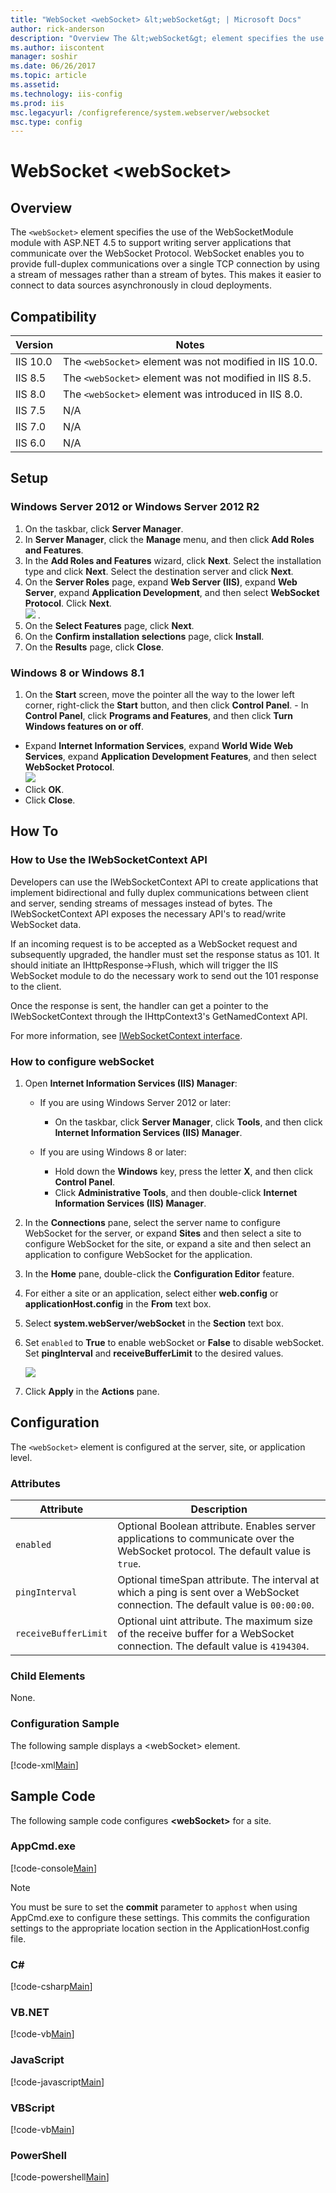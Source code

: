 ```yaml
---
title: "WebSocket <webSocket> &lt;webSocket&gt; | Microsoft Docs"
author: rick-anderson
description: "Overview The &lt;webSocket&gt; element specifies the use of the WebSocketModule module with ASP.NET 4.5 to support writing server applications that communica..."
ms.author: iiscontent
manager: soshir
ms.date: 06/26/2017
ms.topic: article
ms.assetid: 
ms.technology: iis-config
ms.prod: iis
msc.legacyurl: /configreference/system.webserver/websocket
msc.type: config
---
```

WebSocket <webSocket> &lt;webSocket&gt;
====================
<a id="001"></a>
## Overview

The `<webSocket>` element specifies the use of the WebSocketModule module with ASP.NET 4.5 to support writing server applications that communicate over the WebSocket Protocol. WebSocket enables you to provide full-duplex communications over a single TCP connection by using a stream of messages rather than a stream of bytes. This makes it easier to connect to data sources asynchronously in cloud deployments.

<a id="002"></a>
## Compatibility

| Version | Notes |
| --- | --- |
| IIS 10.0 | The `<webSocket>` element was not modified in IIS 10.0. |
| IIS 8.5 | The `<webSocket>` element was not modified in IIS 8.5. |
| IIS 8.0 | The `<webSocket>` element was introduced in IIS 8.0. |
| IIS 7.5 | N/A |
| IIS 7.0 | N/A |
| IIS 6.0 | N/A |

<a id="003"></a>
## Setup

### Windows Server 2012 or Windows Server 2012 R2

1. On the taskbar, click **Server Manager**.
2. In **Server Manager**, click the **Manage** menu, and then click **Add Roles and Features**.
3. In the **Add Roles and Features** wizard, click **Next**. Select the installation type and click **Next**. Select the destination server and click **Next**.
4. On the **Server Roles** page, expand **Web Server (IIS)**, expand **Web Server**, expand **Application Development**, and then select **WebSocket Protocol**. Click **Next**.  
    [![](webSocket/_static/image2.png)](webSocket/_static/image1.png) .
5. On the **Select Features** page, click **Next**.
6. On the **Confirm installation selections** page, click **Install**.
7. On the **Results** page, click **Close**.

### Windows 8 or Windows 8.1

1. On the **Start** screen, move the pointer all the way to the lower left corner, right-click the **Start** button, and then click **Control Panel**. - In **Control Panel**, click **Programs and Features**, and then click **Turn Windows features on or off**.
- Expand **Internet Information Services**, expand **World Wide Web Services**, expand **Application Development Features**, and then select **WebSocket Protocol**.  
    [![](webSocket/_static/image4.png)](webSocket/_static/image3.png)
- Click **OK**.
- Click **Close**.

<a id="004"></a>
## How To

### How to Use the IWebSocketContext API

Developers can use the IWebSocketContext API to create applications that implement bidirectional and fully duplex communications between client and server, sending streams of messages instead of bytes. The IWebSocketContext API exposes the necessary API's to read/write WebSocket data.

If an incoming request is to be accepted as a WebSocket request and subsequently upgraded, the handler must set the response status as 101. It should initiate an IHttpResponse-&gt;Flush, which will trigger the IIS WebSocket module to do the necessary work to send out the 101 response to the client.

Once the response is sent, the handler can get a pointer to the IWebSocketContext through the IHttpContext3's GetNamedContext API.

For more information, see [IWebSocketContext interface](https://msdn.microsoft.com/en-us/library/hh852804(v=vs.90).aspx).
  

### How to configure webSocket

1. Open **Internet Information Services (IIS) Manager**: 

    - If you are using Windows Server 2012 or later: 

        - On the taskbar, click **Server Manager**, click **Tools**, and then click **Internet Information Services (IIS) Manager**.
    - If you are using Windows 8 or later: 

        - Hold down the **Windows** key, press the letter **X**, and then click **Control Panel**.
        - Click **Administrative Tools**, and then double-click **Internet Information Services (IIS) Manager**.
2. In the **Connections** pane, select the server name to configure WebSocket for the server, or expand **Sites** and then select a site to configure WebSocket for the site, or expand a site and then select an application to configure WebSocket for the application.
3. In the **Home** pane, double-click the **Configuration Editor** feature.
4. For either a site or an application, select either **web.config** or **applicationHost.config** in the **From** text box.
5. Select **system.webServer/webSocket** in the **Section** text box.
6. Set `enabled` to **True** to enable webSocket or **False** to disable webSocket. Set **pingInterval** and **receiveBufferLimit** to the desired values.  
  
    [![](webSocket/_static/image6.png)](webSocket/_static/image5.png)
7. Click **Apply** in the **Actions** pane.

<a id="005"></a>
## Configuration

The `<webSocket>` element is configured at the server, site, or application level.

### Attributes

| Attribute | Description |
| --- | --- |
| `enabled` | Optional Boolean attribute. Enables server applications to communicate over the WebSocket protocol. The default value is `true`. |
| `pingInterval` | Optional timeSpan attribute. The interval at which a ping is sent over a WebSocket connection. The default value is `00:00:00`. |
| `receiveBufferLimit` | Optional uint attribute. The maximum size of the receive buffer for a WebSocket connection. The default value is `4194304`. |

### Child Elements

None.

### Configuration Sample

The following sample displays a &lt;webSocket&gt; element.

[!code-xml[Main](webSocket/samples/sample1.xml)]

<a id="006"></a>
## Sample Code

The following sample code configures **&lt;webSocket&gt;** for a site.

### AppCmd.exe

[!code-console[Main](webSocket/samples/sample2.cmd)]

> [!NOTE]
> You must be sure to set the **commit** parameter to `apphost` when using AppCmd.exe to configure these settings. This commits the configuration settings to the appropriate location section in the ApplicationHost.config file.

### C#

[!code-csharp[Main](webSocket/samples/sample3.cs)]

### VB.NET

[!code-vb[Main](webSocket/samples/sample4.vb)]

### JavaScript

[!code-javascript[Main](webSocket/samples/sample5.js)]

### VBScript

[!code-vb[Main](webSocket/samples/sample6.vb)]

### PowerShell

[!code-powershell[Main](webSocket/samples/sample7.ps1)]